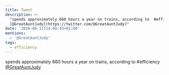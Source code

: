 ```yaml
---
title: Tweet
description: >-
  "spends approximately 660 hours a year on trains, according to  #efficiency
  [@GreatAuntJudy](https://twitter.com/@GreatAuntJudy)"
date: '2010-08-11T14:08:43+01:00'
mentions:
  - '@GreatAuntJudy'
tags:
  - efficiency
---
```

spends approximately 660 hours a year on trains, according to  #efficiency [@GreatAuntJudy](https://twitter.com/@GreatAuntJudy)
